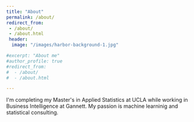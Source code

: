 ```yaml
---
title: "About"
permalink: /about/
redirect_from: 
 - /about/
 - /about.html
 header: 
  image: "/images/harbor-background-1.jpg"

#excerpt: "About me"
#author_profile: true
#redirect_from: 
#  - /about/
#  - /about.html

---
```


I'm completing my Master's in Applied Statistics at UCLA while working in Business Intelligence at Gannett. My passion is machine learninig and statistical consulting.


